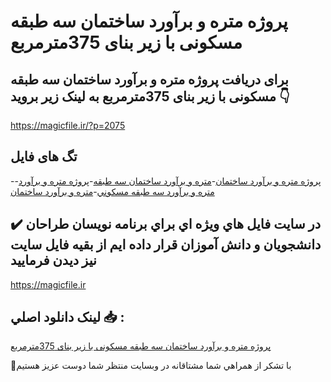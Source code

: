 # پروژه متره و برآورد ساختمان سه طبقه مسکونی با زیر بنای 375مترمربع

## برای دریافت پروژه متره و برآورد ساختمان سه طبقه مسکونی با زیر بنای 375مترمربع به لینک زیر بروید 👇

https://magicfile.ir/?p=2075

## تگ های فایل

-[پروژه متره و برآورد ساختمان](https://magicfile.ir/product/%d9%be%d8%b1%d9%88%da%98%d9%87-%d9%85%d8%aa%d8%b1%d9%87-%d9%88-%d8%a8%d8%b1%d8%a2%d9%88%d8%b1%d8%af-%d8%b3%d8%a7%d8%ae%d8%aa%d9%85%d8%a7%d9%86-%d8%b3%d9%87-%d8%b7%d8%a8%d9%82%d9%87-%d9%85%d8%b3%da%a9%d9%88%d9%86%d9%8a/)-[متره و برآورد ساختمان سه طبقه](https://magicfile.ir/product/%d9%be%d8%b1%d9%88%da%98%d9%87-%d9%85%d8%aa%d8%b1%d9%87-%d9%88-%d8%a8%d8%b1%d8%a2%d9%88%d8%b1%d8%af-%d8%b3%d8%a7%d8%ae%d8%aa%d9%85%d8%a7%d9%86-%d8%b3%d9%87-%d8%b7%d8%a8%d9%82%d9%87-%d9%85%d8%b3%da%a9%d9%88%d9%86%d9%8a/)-[پروژه متره و برآورد](https://magicfile.ir/product/%d9%be%d8%b1%d9%88%da%98%d9%87-%d9%85%d8%aa%d8%b1%d9%87-%d9%88-%d8%a8%d8%b1%d8%a2%d9%88%d8%b1%d8%af-%d8%b3%d8%a7%d8%ae%d8%aa%d9%85%d8%a7%d9%86-%d8%b3%d9%87-%d8%b7%d8%a8%d9%82%d9%87-%d9%85%d8%b3%da%a9%d9%88%d9%86%d9%8a/)-[متره و برآورد سه طبقه مسکوني](https://magicfile.ir/product/%d9%be%d8%b1%d9%88%da%98%d9%87-%d9%85%d8%aa%d8%b1%d9%87-%d9%88-%d8%a8%d8%b1%d8%a2%d9%88%d8%b1%d8%af-%d8%b3%d8%a7%d8%ae%d8%aa%d9%85%d8%a7%d9%86-%d8%b3%d9%87-%d8%b7%d8%a8%d9%82%d9%87-%d9%85%d8%b3%da%a9%d9%88%d9%86%d9%8a/)-[متره و برآورد ساختمان](https://magicfile.ir/product/%d9%be%d8%b1%d9%88%da%98%d9%87-%d9%85%d8%aa%d8%b1%d9%87-%d9%88-%d8%a8%d8%b1%d8%a2%d9%88%d8%b1%d8%af-%d8%b3%d8%a7%d8%ae%d8%aa%d9%85%d8%a7%d9%86-%d8%b3%d9%87-%d8%b7%d8%a8%d9%82%d9%87-%d9%85%d8%b3%da%a9%d9%88%d9%86%d9%8a/)

## ✔️ در سايت فايل هاي ويژه اي براي برنامه نويسان طراحان دانشجويان و دانش آموزان قرار داده ايم از بقيه فايل سايت نيز ديدن فرماييد

https://magicfile.ir


## لينک دانلود اصلي 📥 :

[پروژه متره و برآورد ساختمان سه طبقه مسکونی با زیر بنای 375مترمربع](https://magicfile.ir/product/%d9%be%d8%b1%d9%88%da%98%d9%87-%d9%85%d8%aa%d8%b1%d9%87-%d9%88-%d8%a8%d8%b1%d8%a2%d9%88%d8%b1%d8%af-%d8%b3%d8%a7%d8%ae%d8%aa%d9%85%d8%a7%d9%86-%d8%b3%d9%87-%d8%b7%d8%a8%d9%82%d9%87-%d9%85%d8%b3%da%a9%d9%88%d9%86%d9%8a/) 


🙏با تشکر از همراهي شما مشتاقانه در وبسایت منتظر شما دوست عزیز هستیم

